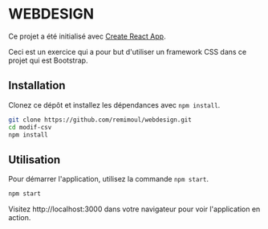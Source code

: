 # WEBDESIGN 

Ce projet a été initialisé avec [Create React App](https://github.com/facebook/create-react-app).

Ceci est un exercice qui a pour but d'utiliser un framework CSS dans ce projet qui est Bootstrap.

## Installation

Clonez ce dépôt et installez les dépendances avec `npm install`.

```bash
git clone https://github.com/remimoul/webdesign.git
cd modif-csv
npm install
```

## Utilisation

Pour démarrer l'application, utilisez la commande `npm start`.

```bash
npm start
```

Visitez http://localhost:3000 dans votre navigateur pour voir l'application en action.

